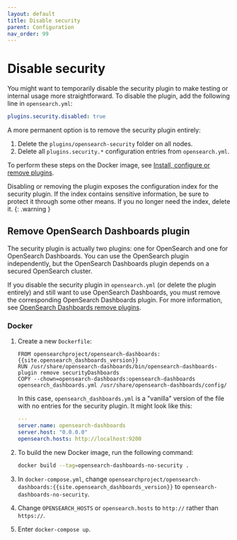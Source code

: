 ```yaml
---
layout: default
title: Disable security
parent: Configuration
nav_order: 99
---
```


# Disable security

You might want to temporarily disable the security plugin to make testing or internal usage more straightforward. To disable the plugin, add the following line in `opensearch.yml`:

```yml
plugins.security.disabled: true
```

A more permanent option is to remove the security plugin entirely:

1. Delete the `plugins/opensearch-security` folder on all nodes.
1. Delete all `plugins.security.*` configuration entries from `opensearch.yml`.

To perform these steps on the Docker image, see [Install, configure or remove plugins]({{site.url}}{{site.baseurl}}/opensearch/install/docker#install-configure-or-remove-plugins).

Disabling or removing the plugin exposes the configuration index for the security plugin. If the index contains sensitive information, be sure to protect it through some other means. If you no longer need the index, delete it.
{: .warning }


## Remove OpenSearch Dashboards plugin

The security plugin is actually two plugins: one for OpenSearch and one for OpenSearch Dashboards. You can use the OpenSearch plugin independently, but the OpenSearch Dashboards plugin depends on a secured OpenSearch cluster.

If you disable the security plugin in `opensearch.yml` (or delete the plugin entirely) and still want to use OpenSearch Dashboards, you must remove the corresponding OpenSearch Dashboards plugin. For more information, see [OpenSearch Dashboards remove plugins]({{site.url}}{{site.baseurl}}/dashboards/install/plugins#remove-plugins).


### Docker

1. Create a new `Dockerfile`:

   ```
   FROM opensearchproject/opensearch-dashboards:{{site.opensearch_dashboards_version}}
   RUN /usr/share/opensearch-dashboards/bin/opensearch-dashboards-plugin remove securityDashboards
   COPY --chown=opensearch-dashboards:opensearch-dashboards opensearch_dashboards.yml /usr/share/opensearch-dashboards/config/
   ```

   In this case, `opensearch_dashboards.yml` is a "vanilla" version of the file with no entries for the security plugin. It might look like this:

   ```yml
   ---
   server.name: opensearch-dashboards
   server.host: "0.0.0.0"
   opensearch.hosts: http://localhost:9200
   ```


1. To build the new Docker image, run the following command:

   ```bash
   docker build --tag=opensearch-dashboards-no-security .
   ```

1. In `docker-compose.yml`, change `opensearchproject/opensearch-dashboards:{{site.opensearch_dashboards_version}}` to `opensearch-dashboards-no-security`.
1. Change `OPENSEARCH_HOSTS` or `opensearch.hosts` to `http://` rather than `https://`.
1. Enter `docker-compose up`.
